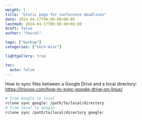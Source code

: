```yaml
---
weight: 1
title: "Static page for conference deadlines"
date: 2024-04-17T00:00:00+08:00
lastmod: 2024-04-17T00:00:00+08:00
draft: false
author: "Pascal"

tags: ["backup"]
categories: ["tech-misc"]

lightgallery: true

toc:
  auto: false
---
```


How to sync files between a Google Drive and a local directory: https://linovox.com/how-to-sync-google-drive-on-linux/

```bash
# From Google to local
rclone sync google: /path/to/local/directory
# From local to Google
rclone sync /path/to/local/directory google:
```